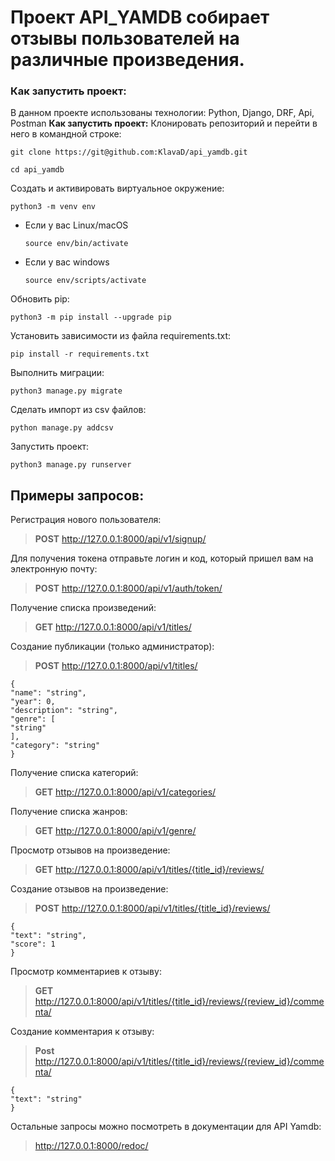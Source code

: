 # Проект API_YAMDB собирает отзывы пользователей на различные произведения.

### Как запустить проект:

В данном проекте использованы технологии:
Python, Django, DRF, Api, Postman
**Как запустить проект:**
Клонировать репозиторий и перейти в него в командной строке:

```
git clone https://git@github.com:KlavaD/api_yamdb.git
```

```
cd api_yamdb
```

Создать и активировать виртуальное окружение:

```
python3 -m venv env
```

* Если у вас Linux/macOS

    ```
    source env/bin/activate
    ```

* Если у вас windows

    ```
    source env/scripts/activate
    ```

Обновить pip:

```
python3 -m pip install --upgrade pip
```

Установить зависимости из файла requirements.txt:

```
pip install -r requirements.txt
```

Выполнить миграции:

```
python3 manage.py migrate
```

Сделать импорт из csv файлов:

```
python manage.py addcsv
```

Запустить проект:

```
python3 manage.py runserver
```
## Примеры запросов: ##
Регистрация нового пользователя:
>**POST** http://127.0.0.1:8000/api/v1/signup/

Для получения токена отправьте логин и код, который пришел вам на электронную почту:
>**POST** http://127.0.0.1:8000/api/v1/auth/token/

Получение списка произведений:
>**GET** http://127.0.0.1:8000/api/v1/titles/

Создание публикации (только администратор):
>**POST** http://127.0.0.1:8000/api/v1/titles/
> 
```
{
"name": "string",
"year": 0,
"description": "string",
"genre": [
"string"
],
"category": "string"
}
```

Получение списка категорий:
>**GET** http://127.0.0.1:8000/api/v1/categories/

Получение списка жанров:
>**GET** http://127.0.0.1:8000/api/v1/genre/

Просмотр отзывов на произведение:
>**GET** http://127.0.0.1:8000/api/v1/titles/{title_id}/reviews/

Создание отзывов на произведение:
>**POST** http://127.0.0.1:8000/api/v1/titles/{title_id}/reviews/
```
{
"text": "string",
"score": 1
}
```

Просмотр комментариев к отзыву:
>**GET** http://127.0.0.1:8000/api/v1/titles/{title_id}/reviews/{review_id}/commenta/

Создание комментария к отзыву:
>**Post** http://127.0.0.1:8000/api/v1/titles/{title_id}/reviews/{review_id}/commenta/
```
{
"text": "string"
}
```
Остальные запросы можно посмотреть в документации для API Yamdb:
> http://127.0.0.1:8000/redoc/
